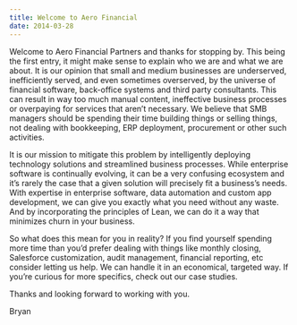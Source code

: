 ```yaml
---
title: Welcome to Aero Financial
date: 2014-03-28
---
```


Welcome to Aero Financial Partners and thanks for stopping by. This being the first entry, it might make sense to explain who we are and what we are about. It is our opinion that small and medium businesses are underserved, inefficiently served, and even sometimes overserved, by the universe of financial software, back-office systems and third party consultants. This can result in way too much manual content, ineffective business processes or overpaying for services that aren’t necessary. We believe that SMB managers should be spending their time building things or selling things, not dealing with bookkeeping, ERP deployment, procurement or other such activities. 

It is our mission to mitigate this problem by intelligently deploying technology solutions and streamlined business processes. While enterprise software is continually evolving, it can be a very confusing ecosystem and it’s rarely the case that a given solution will precisely fit a business’s needs. With expertise in enterprise software, data automation and custom app development, we can give you exactly what you need without any waste. And by incorporating the principles of Lean, we can do it a way that minimizes churn in your business. 

So what does this mean for you in reality? If you find yourself spending more time than you’d prefer dealing with things like monthly closing, Salesforce customization, audit management, financial reporting, etc consider letting us help. We can handle it in an economical, targeted way. If you’re curious for more specifics, check out our case studies. 

Thanks and looking forward to working with you.

Bryan
